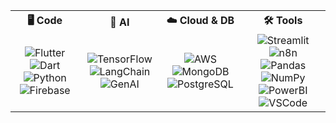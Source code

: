 <table align="center">
  <tr>
    <th align="center">🖥️ Code</th>
    <th align="center">🤖 AI</th>
    <th align="center">☁️ Cloud & DB</th>
    <th align="center">🛠️ Tools</th>
  </tr>
  <tr>
    <td align="center">
      <img src="https://img.shields.io/badge/Flutter-02569B?style=flat&logo=flutter&logoColor=white" alt="Flutter" />
      <img src="https://img.shields.io/badge/Dart-0175C2?style=flat&logo=dart&logoColor=white" alt="Dart" />
      <img src="https://img.shields.io/badge/Python-3776AB?style=flat&logo=python&logoColor=white" alt="Python" />
      <img src="https://img.shields.io/badge/Firebase-FFCA28?style=flat&logo=firebase&logoColor=white" alt="Firebase" />
    </td>
    <td align="center">
      <img src="https://img.shields.io/badge/TensorFlow-FF6F00?style=flat&logo=tensorflow&logoColor=white" alt="TensorFlow" />
      <img src="https://img.shields.io/badge/LangChain-009485?style=flat&logo=openai&logoColor=white" alt="LangChain" />
      <img src="https://img.shields.io/badge/GenAI-6E07F3?style=flat&logo=openai&logoColor=white" alt="GenAI" />
    </td>
    <td align="center">
      <img src="https://img.shields.io/badge/AWS-232F3E?style=flat&logo=amazonaws&logoColor=white" alt="AWS" />
      <img src="https://img.shields.io/badge/MongoDB-47A248?style=flat&logo=mongodb&logoColor=white" alt="MongoDB" />
      <img src="https://img.shields.io/badge/PostgreSQL-003B57?style=flat&logo=postgresql&logoColor=white" alt="PostgreSQL" />
    </td>
    <td align="center">
      <img src="https://img.shields.io/badge/Streamlit-FF4B4B?style=flat&logo=streamlit&logoColor=white" alt="Streamlit" />
      <img src="https://img.shields.io/badge/N8N-FF6600?style=flat&logo=n8n&logoColor=white" alt="n8n" />
      <img src="https://img.shields.io/badge/Pandas-150458?style=flat&logo=pandas&logoColor=white" alt="Pandas" />
      <img src="https://img.shields.io/badge/NumPy-013243?style=flat&logo=numpy&logoColor=white" alt="NumPy" />
      <img src="https://img.shields.io/badge/PowerBI-F2C811?style=flat&logo=powerbi&logoColor=white" alt="PowerBI" />
      <img src="https://img.shields.io/badge/VSCode-007ACC?style=flat&logo=visualstudiocode&logoColor=white" alt="VSCode" />
    </td>
  </tr>
</table>
